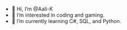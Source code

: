 - 👋 Hi, I’m @Aali-K
- 👀 I’m interested in coding and gaming.
- 🌱 I’m currently learning C#, SQL, and Python.

<!---
Aali-K/Aali-K is a ✨ special ✨ repository because its `README.md` (this file) appears on your GitHub profile.
You can click the Preview link to take a look at your changes.
--->
